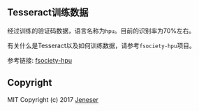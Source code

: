 ## Tesseract训练数据

经过训练的验证码数据，语言名称为`hpu`。目前的识别率为70%左右。

有关什么是Tesseract以及如何训练数据，请参考`fsociety-hpu`项目。

参考链接: [fsociety-hpu](https://github.com/hpufe/fsociety-hpu)

## Copyright

MIT Copyright (c) 2017 [Jeneser](https://jeneser.github.io)
